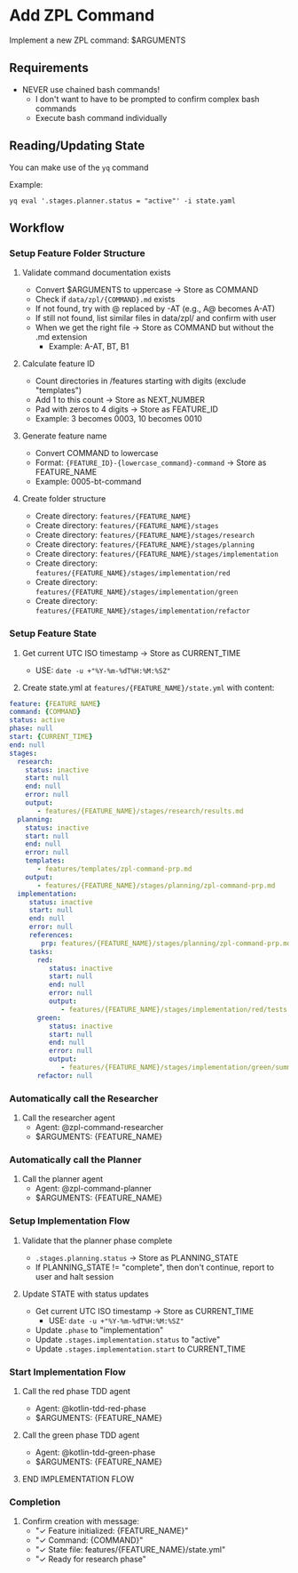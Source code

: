 # Add ZPL Command

Implement a new ZPL command: $ARGUMENTS

## Requirements

- NEVER use chained bash commands!
   - I don't want to have to be prompted to confirm complex bash commands
   - Execute bash command individually

## Reading/Updating State
You can make use of the `yq` command

Example:
```shell
yq eval '.stages.planner.status = "active"' -i state.yaml
```

## Workflow
### Setup Feature Folder Structure

1. Validate command documentation exists
   - Convert $ARGUMENTS to uppercase → Store as COMMAND
   - Check if `data/zpl/{COMMAND}.md` exists
   - If not found, try with @ replaced by -AT (e.g., A@ becomes A-AT)
   - If still not found, list similar files in data/zpl/ and confirm with user
   - When we get the right file  → Store as COMMAND but without the .md extension
     - Example: A-AT, BT, B1

2. Calculate feature ID
   - Count directories in /features starting with digits (exclude "templates")
   - Add 1 to this count → Store as NEXT_NUMBER
   - Pad with zeros to 4 digits → Store as FEATURE_ID
   - Example: 3 becomes 0003, 10 becomes 0010

3. Generate feature name
   - Convert COMMAND to lowercase
   - Format: `{FEATURE_ID}-{lowercase_command}-command` → Store as FEATURE_NAME
   - Example: 0005-bt-command

4. Create folder structure
   - Create directory: `features/{FEATURE_NAME}`
   - Create directory: `features/{FEATURE_NAME}/stages`
   - Create directory: `features/{FEATURE_NAME}/stages/research`
   - Create directory: `features/{FEATURE_NAME}/stages/planning`
   - Create directory: `features/{FEATURE_NAME}/stages/implementation`
   - Create directory: `features/{FEATURE_NAME}/stages/implementation/red`
   - Create directory: `features/{FEATURE_NAME}/stages/implementation/green`
   - Create directory: `features/{FEATURE_NAME}/stages/implementation/refactor`

### Setup Feature State

1. Get current UTC ISO timestamp → Store as CURRENT_TIME
   - USE: `date -u +"%Y-%m-%dT%H:%M:%SZ"`

2. Create state.yml at `features/{FEATURE_NAME}/state.yml` with content:
```yaml
feature: {FEATURE_NAME}
command: {COMMAND}
status: active
phase: null
start: {CURRENT_TIME}
end: null
stages:
  research:
    status: inactive
    start: null
    end: null
    error: null
    output:
       - features/{FEATURE_NAME}/stages/research/results.md
  planning:
    status: inactive
    start: null
    end: null
    error: null
    templates:
       - features/templates/zpl-command-prp.md
    output:
       - features/{FEATURE_NAME}/stages/planning/zpl-command-prp.md
  implementation:
     status: inactive
     start: null
     end: null
     error: null
     references:
        prp: features/{FEATURE_NAME}/stages/planning/zpl-command-prp.md
     tasks:
       red:
          status: inactive
          start: null
          end: null
          error: null
          output:
             - features/{FEATURE_NAME}/stages/implementation/red/tests.md
       green:
          status: inactive
          start: null
          end: null
          error: null
          output:
             - features/{FEATURE_NAME}/stages/implementation/green/summary.md
       refactor: null
```

### Automatically call the Researcher

1. Call the researcher agent
   - Agent: @zpl-command-researcher
   - $ARGUMENTS: {FEATURE_NAME}

### Automatically call the Planner

1. Call the planner agent
   - Agent: @zpl-command-planner
   - $ARGUMENTS: {FEATURE_NAME}

### Setup Implementation Flow

1. Validate that the planner phase complete
   - `.stages.planning.status` → Store as PLANNING_STATE
   - If PLANNING_STATE != "complete", then don't continue, report to user and halt session

2. Update STATE with status updates
   - Get current UTC ISO timestamp → Store as CURRENT_TIME
     - USE: `date -u +"%Y-%m-%dT%H:%M:%SZ"`
   - Update `.phase` to "implementation"
   - Update `.stages.implementation.status` to "active"
   - Update `.stages.implementation.start` to CURRENT_TIME

### Start Implementation Flow

1. Call the red phase TDD agent
   - Agent: @kotlin-tdd-red-phase
   - $ARGUMENTS: {FEATURE_NAME}

2. Call the green phase TDD agent
   - Agent: @kotlin-tdd-green-phase
   - $ARGUMENTS: {FEATURE_NAME}

3. END IMPLEMENTATION FLOW

### Completion

1. Confirm creation with message:
   - "✓ Feature initialized: {FEATURE_NAME}"
   - "✓ Command: {COMMAND}"
   - "✓ State file: features/{FEATURE_NAME}/state.yml"
   - "✓ Ready for research phase"